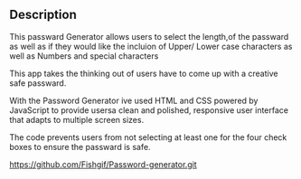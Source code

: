 <Password Generator >

## Description

This passward Generator allows users to select the length,of the passward as well as if they would like the incluion of Upper/ Lower case characters as well as Numbers and special characters

This app takes the thinking out of users have to come up with a creative safe passward.

With the Password Generator ive used HTML and CSS powered by JavaScript to provide usersa clean and polished, responsive user interface that adapts to multiple screen sizes.



The code prevents users from not selecting at least one for the four check boxes to ensure the passward is safe.


https://github.com/Fishgif/Password-generator.git